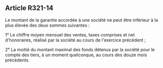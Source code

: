 Article R321-14
----
Le montant de la garantie accordée à une société ne peut être inférieur à la
plus élevée des deux sommes suivantes :

1° Le chiffre moyen mensuel des ventes, taxes comprises et net d'honoraires,
réalisé par la société au cours de l'exercice précédent ;

2° La moitié du montant maximal des fonds détenus par la société pour le compte
des tiers, à un moment quelconque, au cours des douze mois précédents.
